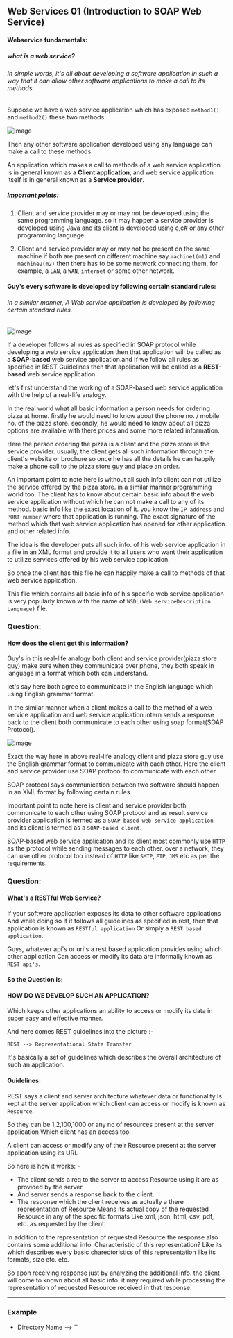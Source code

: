 ## Web Services 01 (Introduction to SOAP Web Service)

#### Webservice fundamentals:

##### what is a web service?

###### In simple words, it's all about developing a software application in such a way that it can allow other software applications to make a call to its methods.

Suppose we have a web service application which has exposed `method1()` and `method2()` these two methods.

![image](https://user-images.githubusercontent.com/35020560/57579117-0a2af200-74b5-11e9-9300-15dc812ac9fa.png)


Then any other software application developed using any language can make a call to these methods. 

An application which makes a call to methods of a web service application is in general known as a **Client application**, and web service application itself is in general known as a **Service provider**.

##### Important points:

1. Client and service provider may or may not be developed using the same programming language. so it may happen a service provider is developed using Java and its client is developed using c,c# or any other programming language.

2. Client and service provider may or may not be present on the same machine 
if both are present on different machine say `machine1(m1)` and `machine2(m2)`
then there has to be some network connecting them, for example, a `LAN`, a `WAN`,  `internet` or some other network.

#### Guy's every software is developed by following certain standard rules:

###### In a similar manner, A Web service application is developed by following certain standard rules.

![image](https://user-images.githubusercontent.com/35020560/57578404-0db87c00-74a9-11e9-9b19-fcfa0bc30f21.png)


If a developer follows all rules as specified in SOAP protocol while developing a web service application then that application will be called as a **SOAP-based** web service application.and If we follow all rules as specified in REST Guidelines then that application will be called as a **REST-based** web service application.


let's first understand the working of a SOAP-based web service application with the help of a real-life analogy.

In the real world what all basic information a person needs for ordering pizza at home.
firstly he would need to know about the phone no. / mobile no. of the pizza store. 
secondly, he would need to know about all pizza options are available with there prices and some more related information.

Here the person ordering the pizza is a client and the pizza store is the service provider. usually, the client gets all such information through the client's website or brochure so once he has all the details he can happily make a phone call to the pizza store guy and place an order.

An important point to note here is without all such info client can not utilize the service offered by the pizza store. in a similar manner programming world too. The client has to know about certain basic info about the web service application without which he can not make a call to any of its method. basic info like the exact location of it. you know the `IP address` and `PORT number` where that application is running. The exact signature of the method which that web service application has opened for other application and other related info.

The idea is the developer puts all such info. of his web service application in a file in an XML format and provide it to all users who want their application to utilize services offered by his web service application.

So once the client has this file he can happily make a call to methods of that web service application.

This file which contains all basic info of his specific web service application is very popularly known with the name of  `WSDL(Web serviceDescription Language)` file.


### Question:
#### How does the client get this information?


Guy's in this real-life analogy both client and service provider(pizza store guy) make sure when they communicate over phone, they both speak in language in a format which both can understand.

let's say here both agree to communicate in the English language which using English grammar format.

In the similar manner when a client makes a call to the method of a web service application and web service application intern sends a response back to the client both communicate to each other using soap format(SOAP Protocol).

![image](https://user-images.githubusercontent.com/35020560/57579188-385d0180-74b6-11e9-8b95-6abd9d82683c.png)


Exact the way here in above real-life analogy client and pizza store guy use the English grammar format to communicate with each other. Here the client and service provider use SOAP protocol to communicate with each other.

SOAP protocol says communication between two software should happen in an XML format by following certain rules.

Important  point to note here is client and service provider both communicate to each other  using SOAP protocol and as result service provider application is termed as a `SOAP based web service application` and its client is termed as a `SOAP-based client`.
  
SOAP-based web service application and its client most commonly use `HTTP` as the protocol while sending messages to each other. over a network, they can use other protocol too instead of `HTTP` like `SMTP`, `FTP`, `JMS` etc as per the requirements.

### Question:
#### What's a RESTful Web Service?


If your software application exposes its data to other software applications And while doing so if it follows all guidelines as specified in rest, then that application is known as `RESTful application` Or simply a `REST based application`.

Guys, whatever api's or uri's a rest based application provides using which other application Can access or modify its data are informally known as `REST api's`.

#### So the Question is: 

#### HOW DO WE DEVELOP SUCH AN APPLICATION? 
Which keeps other applications an ability to access or modify its data in super easy and effective manner.

And here comes REST guidelines into the picture :- 

`REST --> Representational State Transfer`

It's basically a set of guidelines which describes the overall architecture of such an application. 

#### Guidelines:

REST says a client and server architecture whatever data or functionality Is kept at the server application which client can access or modify is known as `Resource`.

So they can be 1,2,100,1000 or any no of resources present at the server application Which client has an access too.

A client can access or modify any of their Resource present at the server application using its URI.

So here is how it works: -

- The client sends a req to the server to access Resource using it are as provided by the server. 
- And server sends a response back to the client. 
- The response which the client receives as actually a there representation of Resource Means its actual copy of the requested            Resource in any of the specific formats Like xml, json, html, csv, pdf, etc. as requested by the client.

In addition to the representation of requested Resource the response also contains some additional info.
Characteristic of this representation? Like its which describes every basic charectoristics of this representation
like its formats, size etc. etc. 

So apon receiving response just by analyzing the additional info. the client will come to known 
about all basic info. it may required while processing the representation of requested Resource received in that response.


----------------------------


### Example
* Directory Name --> ``


